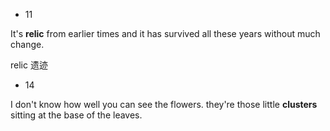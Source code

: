 * 11

It's **relic** from earlier times and it has survived all these years without much change.

relic              遗迹



* 14

I don't know how well you can see the flowers. they're those little **clusters** sitting at the base of the leaves.


